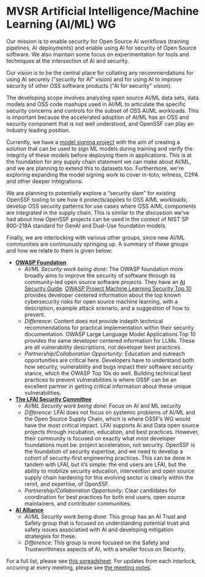 # MVSR Artificial Intelligence/Machine Learning (AI/ML) WG
Our mission is to enable security for Open Source AI workflows (training
pipelines, AI deployments) and enable using AI for security of Open Source
software. We also maintain some focus on experimentation for tools and
techniques at the intersection of AI and security.

Our vision is to be the central place for collating any recommendations for
using AI securely ("security for AI" vision) and for using AI to improve
security of other OSS software products ("AI for security" vision).

The developing scope involves analyzing open source AI/ML data sets, data models
and OSS code mashups used in AI/ML to articulate the specific security concerns
and controls for the subset of OSS AI/ML workloads. This is important because
the accelerated adoption of AI/ML has an OSS and security component that is not
well understood, and OpenSSF can play an industry leading position.

Currently, we have a [model signing project](https://github.com/ossf/ai-ml-security/issues/10)
with the aim of creating a solution that can be used to sign ML models during
training and verify the integrity of these models before deploying them in
applications. This is at the foundation for any supply chain statement we can
make about AI/ML, and we are planning to extend this to datasets too.
Furthermore, we're exploring expanding the model signing work to cover in-toto,
witness, C2PA and other deeper integrations.

We are planning to potentially explore a “security slam” for existing OpenSSF
tooling to see how it protects/applies to OSS AIML workloads; develop OSS
security patterns for use cases where OSS AIML components are integrated in the
supply chain. This is similar to the discussion we've had about how OpenSSF
projects can be used in the context of NIST SP 800-218A standard for GenAI and
Dual-Use foundation models.

Finally, we are interlocking with various other groups, since new AI/ML
communities are continuously springing up. A summary of these groups and how we
relate to them is given below:

* **[OWASP Foundation](https://owasp.org/)**
  * _AI/ML Security work being done_: The OWASP foundation more broadly aims to improve the security of software through its community-led open source software projects. They have an [AI Security Guide](https://owasp.org/www-project-ai-security-and-privacy-guide/). [OWASP Project Machine Learning Security Top 10](https://owasp.org/www-project-machine-learning-security-top-10/) provides developer centered information about the top known cybersecurity risks for open source machine learning, with a description, example attack scenario, and a suggestion of how to prevent.
  * _Difference_: Content does not provide indepth technical recommendations for practical implementation within their security documentation. OWASP Large Language Model Applications Top 10 provides the same developer centered information for LLMs. These are all vulnerability descriptions, not developer best practices.
  * _Partnership/Collaboration Opportunity_: Education and outreach opportunities are critical here. Developers have to understand both how security, vulnerability and bugs impact their software security stance, which the OWASP Top 10s do well. Building technical best practices to prevent vulnerabilities is where OSSF can be an excellent partner in getting critical information about these unique vulnerabilities.
* **[The LFAI Security Committee](https://wiki.lfaidata.foundation/display/DL/ML+Security+Committee)**
  * _AI/ML Security work being done_: Focus on AI and ML security
  * _Difference_: LFAI does not focus on systemic problems of AI/ML and the Open Source Supply Chain, which is where OSSF’s WG would have the most critical impact. LFAI supports AI and Data open source projects through incubation, education, and best practices. However, their community is focused on exactly what most developer foundations must be: project acceleration, not security. OpenSSF is the foundation of security expertise, and we need to develop a cohort of security-first engineering practices. This can be done in tandem with LFAI, but it’s simple: the end users are LFAI, but the ability to mobilize security education, intervention and open source supply chain hardening for this evolving sector is clearly within the remit, and expertise, of OpenSSF.
  * _Partnership/Collaboration Opportunity_: Clear candidates for coordination for best practices for both end users, open source maintainers, and contributor communities.
* **[AI Alliance](https://thealliance.ai/)**
  * _AI/ML Security work being done_: This group has an AI Trust and Safety group that is focused on understanding potential trust and safety issues associatied with AI and developing mitigation strateigies for these.
  * _Difference_: This group is more focused on the Safety and Trustworthiness aspects of AI, with a smaller focus on Security.

For a full list, please see [this spreadsheet](https://docs.google.com/spreadsheets/d/1XOzf0LwksHnVeAcgQ7qMAmQAhlHV2iEf4ICvUwOaOfo/edit?gid=0#gid=0).
For updates from each interlock, occuring at every meeting, please see [the meeting notes](https://docs.google.com/document/d/1YNP-XJ9jpTjM6ekKOBgHH8-avAws2DVKeCpn858siiQ/edit?tab=t.0).

